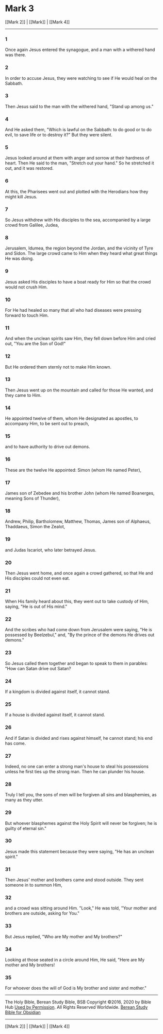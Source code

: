 # Mark 3

[[Mark 2]] | [[Mark]] | [[Mark 4]]

---

### 1
Once again Jesus entered the synagogue, and a man with a withered hand was there.

### 2
In order to accuse Jesus, they were watching to see if He would heal on the Sabbath.

### 3
Then Jesus said to the man with the withered hand, "Stand up among us."

### 4
And He asked them, "Which is lawful on the Sabbath: to do good or to do evil, to save life or to destroy it?" But they were silent.

### 5
Jesus looked around at them with anger and sorrow at their hardness of heart. Then He said to the man, "Stretch out your hand." So he stretched it out, and it was restored.

### 6
At this, the Pharisees went out and plotted with the Herodians how they might kill Jesus.

### 7
So Jesus withdrew with His disciples to the sea, accompanied by a large crowd from Galilee, Judea,

### 8
Jerusalem, Idumea, the region beyond the Jordan, and the vicinity of Tyre and Sidon. The large crowd came to Him when they heard what great things He was doing.

### 9
Jesus asked His disciples to have a boat ready for Him so that the crowd would not crush Him.

### 10
For He had healed so many that all who had diseases were pressing forward to touch Him.

### 11
And when the unclean spirits saw Him, they fell down before Him and cried out, "You are the Son of God!"

### 12
But He ordered them sternly not to make Him known.

### 13
Then Jesus went up on the mountain and called for those He wanted, and they came to Him.

### 14
He appointed twelve of them, whom He designated as apostles, to accompany Him, to be sent out to preach,

### 15
and to have authority to drive out demons.

### 16
These are the twelve He appointed: Simon (whom He named Peter),

### 17
James son of Zebedee and his brother John (whom He named Boanerges, meaning Sons of Thunder),

### 18
Andrew, Philip, Bartholomew, Matthew, Thomas, James son of Alphaeus, Thaddaeus, Simon the Zealot,

### 19
and Judas Iscariot, who later betrayed Jesus.

### 20
Then Jesus went home, and once again a crowd gathered, so that He and His disciples could not even eat.

### 21
When His family heard about this, they went out to take custody of Him, saying, "He is out of His mind."

### 22
And the scribes who had come down from Jerusalem were saying, "He is possessed by Beelzebul," and, "By the prince of the demons He drives out demons."

### 23
So Jesus called them together and began to speak to them in parables: "How can Satan drive out Satan?

### 24
If a kingdom is divided against itself, it cannot stand.

### 25
If a house is divided against itself, it cannot stand.

### 26
And if Satan is divided and rises against himself, he cannot stand; his end has come.

### 27
Indeed, no one can enter a strong man's house to steal his possessions unless he first ties up the strong man. Then he can plunder his house.

### 28
Truly I tell you, the sons of men will be forgiven all sins and blasphemies, as many as they utter.

### 29
But whoever blasphemes against the Holy Spirit will never be forgiven; he is guilty of eternal sin."

### 30
Jesus made this statement because they were saying, "He has an unclean spirit."

### 31
Then Jesus' mother and brothers came and stood outside. They sent someone in to summon Him,

### 32
and a crowd was sitting around Him. "Look," He was told, "Your mother and brothers are outside, asking for You."

### 33
But Jesus replied, "Who are My mother and My brothers?"

### 34
Looking at those seated in a circle around Him, He said, "Here are My mother and My brothers!

### 35
For whoever does the will of God is My brother and sister and mother."

---

The Holy Bible, Berean Study Bible, BSB
Copyright ©2016, 2020 by Bible Hub
[Used by Permission](https://berean.bible/terms.htm). All Rights Reserved Worldwide.
[Berean Study Bible for Obsidian](https://github.com/gapmiss/berean-study-bible-for-obsidian)

---

[[Mark 2]] | [[Mark]] | [[Mark 4]]

